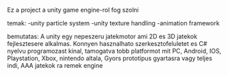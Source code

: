 Ez a project a unity game engine-rol fog szolni

temak:  -unity particle system
        -unity texture handling
        -animation framework

bemutatas: A unity egy nepeszeru jatekmotor ami 2D es 3D jatekok fejlesztesere alkalmas.
            Konnyen hasznalhato szerkesztofeluletet es C# nyelvu programozast kinal, tamogatva tobb platformot mit
            PC, Android, IOS, Playstation, Xbox, nintendo altala, Gyors prototipus gyartasra vagy teljes indi, AAA jatekok ra remek engine